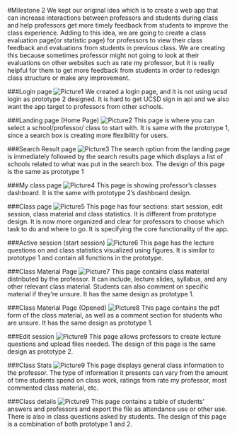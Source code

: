 #Milestone 2
We kept our original idea which is to create a web app that can increase interactions between professors and students during class and help professors get more timely feedback from students to improve the class experience. Adding to this idea, we are going to create a class evaluation page(or statistic page) for professors to view their class feedback and evaluations from students in previous class. We are creating this because sometimes professor might not going to look at their evaluations on other websites such as rate my professor, but it is really helpful for them to get more feedback from students in order to redesign class structure or make any improvement. 



###Login page
![Picture1](/milestone_2_pictures/login.png) 
We created a login page, and it is not using ucsd login as prototype 2 designed. It is hard to get UCSD sign in api and we also want the app target to professors from other schools.

###Landing page (Home Page)
![Picture2](/milestone_2_pictures/landing.png) 
This page is where you can select a school/professor/ class to start with. It is same with the prototype 1, since a search box is creating more flexibility for users.

###Search Result page
![Picture3](/milestone_2_pictures/search_result.png)
The search option from the landing page is immediately followed by the search results page which displays a list of schools related to what was put in the search box. The design of this page is the same as prototype 1

###My class page
![Picture4](/milestone_2_pictures/my_classes.png)
This page is showing professor’s classes dashboard. It is the same with prototype 2’s dashboard design. 

###Class page
![Picture5](/milestone_2_pictures/class_page.png)
This page has four sections: start session, edit session, class material and class statistics. It is different from prototype design. It is now more organized and clear for professors to choose which task to do and where to go. It is specifying the core functionality of the app. 

###Active session (start session)
![Picture6](/milestone_2_pictures/session_active.png)
This page has the lecture questions on and class statistics visualized using figures.
It is similar to prototype 1 and contain all functions in the prototype. 

###Class Material Page
![Picture7](/milestone_2_pictures/class_material.png)
This page contains class material distributed by the professor. It can include, lecture slides, syllabus, and any other relevant class material. Students can also comment on specific material if they’re unsure. It has the same design as prototype 1.

###Class Material Page (Opened)
![Picture8](/milestone_2_pictures/class_material_open.png)
This page contains the pdf form of the class material, as well as a comment section for students who are unsure. It has the same design as prototype 1.

###Edit session 
![Picture9](/milestone_2_pictures/session_editor.png)
This page allows professors to create lecture questions and upload files needed. The design of this page is the same design as prototype 2.

###Class Stats
![Picture9]()
This page displays general class information to the professor. The type of information it presents can vary from the amount of time students spend on class work, ratings from rate my professor, most commented class material, etc. 

###Class details
![Picture9](/milestone_2_pictures/session_details.png)
This page contains a table of students’ answers and professors and export the file as attendance use or other use. There is also in class questions asked by students. The design of this page is a combination of both prototype 1 and 2.






